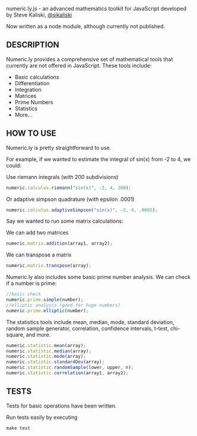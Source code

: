 numeric.ly.js - an advanced mathematics toolkit for JavaScript
developed by Steve Kaliski, [@sjkaliski](http://twitter.com/sjkaliski)

Now written as a node module, although currently not published.

## DESCRIPTION

Numeric.ly provides a comprehensive set of mathematical tools that currently are not offered in JavaScript.  These tools include:

* Basic calculations
* Differentiation
* Integration
* Matrices
* Prime Numbers
* Statistics
* More...

## HOW TO USE

Numeric.ly is pretty straightforward to use.

For example, if we wanted to estimate the integral of sin(x) from -2 to 4, we could:

Use riemann integrals (with 200 subdivisions)

```javascript
numeric.calculus.riemann("sin(x)", -2, 4, 200);
```

Or adaptive simpson quadrature (with epsilon .0001)

```javascript
numeric.calculus.adaptiveSimpson("sin(x)", -2, 4, .0001);
```

Say we wanted to run some matrix calculations:

We can add two matrices

```javascript
numeric.matrix.addition(array1, array2);
```

We can transpose a matrix

```javascript
numeric.matrix.transpose(array);
```

Numeric.ly also includes some basic prime number analysis.  We can check if a number is prime:

```javascript
//basic check
numeric.prime.simple(number);
//elliptic analysis (good for huge numbers)
numeric.prime.elliptic(number);
```

The statistics tools include mean, median, mode, standard deviation, random sample generator, correlation, confidence intervals, t-test, chi-square, and more.

```javascript
numeric.statistic.mean(array);
numeric.statistic.median(array);
numeric.statistic.mode(array);
numeric.statistic.standardDev(array);
numeric.statistic.randomSample(lower, upper, n);
numeric.statistic.correlation(array1, array2);
```

## TESTS

Tests for basic operations have been written.

Run tests easily by executing

```
make test
```